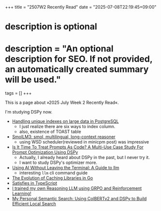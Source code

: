 +++
title = "2507W2 Recently Read"
date = "2025-07-08T22:19:45+09:00"

#
# description is optional
#
# description = "An optional description for SEO. If not provided, an automatically created summary will be used."

tags = []
+++

This is a page about »2025 July Week 2 Recently Read«.

I'm studying DSPy now.

- [Handling unique indexes on large data in PostgreSQL](https://volodymyrpotiichuk.com/blog/articles/unique-indexes-on-large-data-in-postgres-sql)
    - I just realize there are six ways to index column.
    - also, existence of TOAST table
- [SmolLM3: smol, multilingual, long-context reasoner](https://huggingface.co/blog/smollm3)
    - using WSD scheduler(reviewed in minicpm post) was impressive
- [Is It Time To Treat Prompts As Code? A Multi-Use Case Study For Prompt Optimization Using DSPy](https://arxiv.org/pdf/2507.03620)
    - Actually, I already heard about DSPy in the past, but I never try it.
    - I want to study DSPy's optimizer more.
- [Using AI Without Leaving the Terminal: A Guide to llm](https://kashw1n.com/blog/llm-cli/)
    - interesting `llm` cli command guide
- [The Evolution of Caching Libraries in Go](https://maypok86.github.io/otter/blog/cache-evolution)
- [Satisfies in TypeScript](https://frontendmasters.com/blog/satisfies-in-typescript/)
- [I trained my own Reasoning LLM using GRPO and Reinforcement Learning!](https://www.youtube.com/watch?v=yGkJj_4bjpE)
- [My Personal Semantic Search: Using ColBERTv2 and DSPy to Build Efficient Local Search](https://medium.com/stuvalley-ai-nexus/my-personal-semantic-search-using-colbertv2-and-dspy-to-build-efficient-local-search-3174bfda93de)